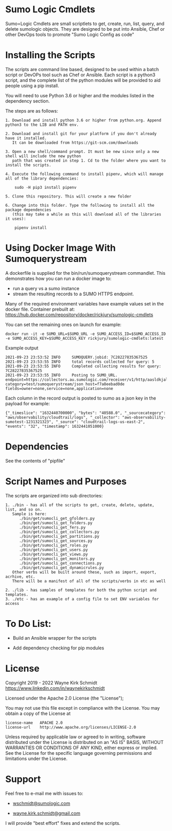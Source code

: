 Sumo Logic Cmdlets
==================

Sumo=Logic Cmdlets are small scriptlets to get, create, run, list, query, and delete sumologic objects.
They are designed to be put into Ansible, Chef or other DevOps tools to promote "Sumo Logic Config as code"

Installing the Scripts
=======================

The scripts are command line based, designed to be used within a batch script or DevOPs tool such as Chef or Ansible.
Each script is a python3 script, and the complete list of the python modules will be provided to aid people using a pip install.

You will need to use Python 3.6 or higher and the modules listed in the dependency section.  

The steps are as follows: 

    1. Download and install python 3.6 or higher from python.org. Append python3 to the LIB and PATH env.

    2. Download and install git for your platform if you don't already have it installed.
       It can be downloaded from https://git-scm.com/downloads
    
    3. Open a new shell/command prompt. It must be new since only a new shell will include the new python 
       path that was created in step 1. Cd to the folder where you want to install the scripts.
    
    4. Execute the following command to install pipenv, which will manage all of the library dependencies:
    
        sudo -H pip3 install pipenv 
 
    5. Clone this repository. This will create a new folder
    
    6. Change into this folder. Type the following to install all the package dependencies 
       (this may take a while as this will download all of the libraries it uses):

        pipenv install

Using Docker Image With Sumoquerystream
=======================================

A dockerfile is supplied for the bin/run/sumoquerystream commandlet. This demonstrates how you can run a docker image to:
- run a query vs a sumo instance
- stream the resulting records to a SUMO HTTPS endpoint.

Many of the required environment variables have example values set in the docker file. Container prebuilt at: https://hub.docker.com/repository/docker/rickjury/sumologic-cmdlets

You can set the remaining ones on launch for example:
```
docker run -it -e SUMO_URL=$SUMO_URL -e SUMO_ACCESS_ID=$SUMO_ACCESS_ID -e SUMO_ACCESS_KEY=$SUMO_ACCESS_KEY rickjury/sumologic-cmdlets:latest
```

Example output
```
2021-09-23 23:53:52 INFO     SUMOQUERY.jobid: 7C28227835367525
2021-09-23 23:53:55 INFO     total records collected for query: 5
2021-09-23 23:53:55 INFO     Completed collecting results for query: 7C28227835367525
2021-09-23 23:53:55 INFO     Posting to SUMO_URL. endpoint=https://collectors.au.sumologic.com/receiver/v1/http/aasldkjalkdfjaslfjd== category=test/sumoquerystream/json host=f7a8eebad0de fields=owner=none,service=none,application=none
```

Each column in the record output is posted to sumo as a json key in the payload for example:
```
{"_timeslice": "1632440700000", "bytes": "40588.0", "_sourcecategory": "aws/observability/cloudtrail/logs", "_collector": "aws-observability-sumotest-1231321323", "_source": "cloudtrail-logs-us-east-2", "events": "32", "timestamp": 1632441051000}
```

Dependencies
============

See the contents of "pipfile"

Script Names and Purposes
=========================

The scripts are organized into sub directories:

    1. ./bin - has all of the scripts to get, create, delete, update, list, and so on.
       Sample is here:
          ./bin/get/sumocli_get_gfolders.py
          ./bin/get/sumocli_get_folders.py
          ./bin/get/sumocli_get_fers.py
          ./bin/get/sumocli_get_collectors.py
          ./bin/get/sumocli_get_partitions.py
          ./bin/get/sumocli_get_sources.py
          ./bin/get/sumocli_get_roles.py
          ./bin/get/sumocli_get_users.py
          ./bin/get/sumocli_get_views.py
          ./bin/get/sumocli_get_monitors.py
          ./bin/get/sumocli_get_connections.py
          ./bin/get/sumocli_get_dynamicrules.py
       Other verbs will be built around these, such as import, export, acrhive, etc.
       There will be a manifest of all of the scripts/verbs in etc as well

    2. ./lib - has samples of templates for both the python script and templates.
    3. ./etc - has an example of a config file to set ENV variables for access

To Do List:
===========

* Build an Ansible wrapper for the scripts

* Add dependency checking for pip modules

License
=======

Copyright 2019 - 2022 Wayne Kirk Schmidt
https://www.linkedin.com/in/waynekirkschmidt

Licensed under the Apache 2.0 License (the "License");

You may not use this file except in compliance with the License.
You may obtain a copy of the License at

    license-name   APACHE 2.0
    license-url    http://www.apache.org/licenses/LICENSE-2.0

Unless required by applicable law or agreed to in writing, software
distributed under the License is distributed on an "AS IS" BASIS,
WITHOUT WARRANTIES OR CONDITIONS OF ANY KIND, either express or implied.
See the License for the specific language governing permissions and
limitations under the License.

Support
=======

Feel free to e-mail me with issues to: 

*    wschmidt@sumologic.com

*    wayne.kirk.schmidt@gmail.com

I will provide "best effort" fixes and extend the scripts.
